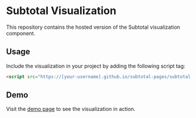 # Subtotal Visualization

This repository contains the hosted version of the Subtotal visualization component.

## Usage

Include the visualization in your project by adding the following script tag:

```html
<script src="https://[your-username].github.io/subtotal-pages/subtotal.js"></script>
```

## Demo

Visit the [demo page](https://[your-username].github.io/subtotal-pages/) to see the visualization in action. 